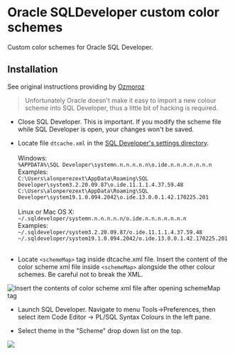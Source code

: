 # Oracle SQLDeveloper custom color schemes
Custom color schemes for Oracle SQL Developer.

## Installation ##
See original instructions providing by [Ozmoroz](https://github.com/ozmoroz/ozbsidian-sqldeveloper/blob/master/README.md)  
> Unfortunately Oracle doesn't make it easy to import a new colour scheme into SQL Developer, thus a little bit of hacking is required.  
  
- Close SQL Developer. This is important. If you modify the scheme file while SQL Developer is open, your changes won't be saved.

- Locate file `dtcache.xml` in the [SQL Developer's settings directory](https://docs.oracle.com/en/database/oracle/sql-developer/19.1/rptig/installing-sql-developer.html#GUID-16F0A7C3-6EC1-4176-9B15-FE4AA8D70D5F).  
&nbsp;  
Windows:  
```%APPDATA%\SQL Developer\systemn.n.n.n.n.n\o.ide.n.n.n.n.n.n.n```  
Examples:  
```C:\Users\alonperezext\AppData\Roaming\SQL Developer\system3.2.20.09.87\o.ide.11.1.1.4.37.59.48```  
```C:\Users\alonperezext\AppData\Roaming\SQL Developer\system19.1.0.094.2042\o.ide.13.0.0.1.42.170225.201```  
&nbsp;  
Linux or Mac OS X:  
```~/.sqldeveloper/systemn.n.n.n.n.n/o.ide.n.n.n.n.n.n.n```  
Examples:  
```~/.sqldeveloper/system3.2.20.09.87/o.ide.11.1.1.4.37.59.48```  
```~/.sqldeveloper/system19.1.0.094.2042/o.ide.13.0.0.1.42.170225.201```  
&nbsp;  

- Locate `<schemeMap>` tag inside dtcache.xml file. Insert the content of the color scheme xml file inside `<schemeMap>` alongside the other colour schemes. Be careful not to break the XML.

![Insert the contents of color scheme xml file after opening schemeMap tag](screenshots/halloween_insert_here.png)

- Launch SQL Developer. Navigate to menu Tools->Preferences, then select item Code Editor -> PL/SQL Syntax Colours in the left pane.

- Select theme in the "Scheme" drop down list on the top.

![](screenshots/halloween_select.png)
